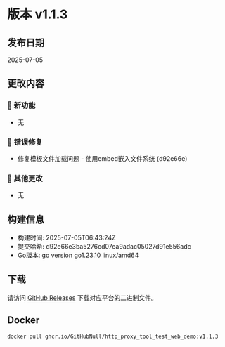 # 版本 v1.1.3

## 发布日期
2025-07-05

## 更改内容

### 🚀 新功能
- 无

### 🐛 错误修复
- 修复模板文件加载问题 - 使用embed嵌入文件系统 (d92e66e)

### 📝 其他更改
- 无

## 构建信息
- 构建时间: 2025-07-05T06:43:24Z
- 提交哈希: d92e66e3ba5276cd07ea9adac05027d91e556adc
- Go版本: go version go1.23.10 linux/amd64

## 下载
请访问 [GitHub Releases](https://github.com/GitHubNull/http_proxy_tool_test_web_demo/releases/tag/v1.1.3) 下载对应平台的二进制文件。

## Docker
```bash
docker pull ghcr.io/GitHubNull/http_proxy_tool_test_web_demo:v1.1.3
```
